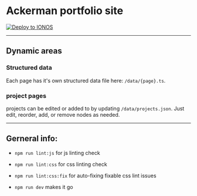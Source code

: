 # Ackerman portfolio site

[![Deploy to IONOS](https://github.com/scottackerman/sjackerman.com/actions/workflows/deploy.yml/badge.svg)](https://github.com/scottackerman/sjackerman.com/actions/workflows/deploy.yml)

---

## Dynamic areas

### Structured data

Each page has it's own structured data file here: `/data/{page}.ts`.

### project pages

projects can be edited or added to by updating `/data/projects.json`. Just edit, reorder, add, or remove nodes as needed.

---

## Gerneral info:

* `npm run lint:js` for js linting check

* `npm run lint:css` for css linting check

* `npm run lint:css:fix` for auto-fixing fixable css lint issues

* `npm run dev` makes it go